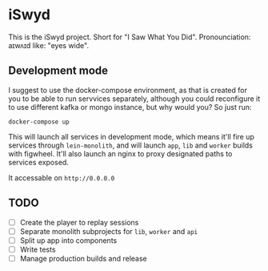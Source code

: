 # iSwyd

This is the iSwyd project. Short for "I Saw What You Did". Pronounciation: aɪwʌɪd like: "eyes wide".

## Development mode

I suggest to use the docker-compose environment, as that is created for you to be able to run servvices separately, although you could reconfigure it to use different kafka or mongo instance, but why would you? So just run:

```shell
docker-compose up
```

This will launch all services in development mode, which means it'll fire up services through `lein-monolith`, and will launch `app`, `lib` and `worker` builds with figwheel. It'll also launch an nginx to proxy designated paths to services exposed.

It accessable on `http://0.0.0.0`

## TODO

- [ ] Create the player to replay sessions
- [ ] Separate monolith subprojects for `lib`, `worker` and `api`
- [ ] Split up app into components
- [ ] Write tests
- [ ] Manage production builds and release
